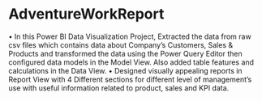 # AdventureWorkReport

• In this Power BI Data Visualization Project, Extracted the data from raw csv files which contains data
about Company’s Customers, Sales & Products and transformed the data using the Power Query Editor
then configured data models in the Model View. Also added table features and calculations in the Data
View.
• Designed visually appealing reports in Report View with 4 Different sections for different level of
management’s use with useful information related to product, sales and KPI data.
